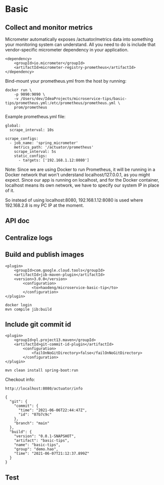 # Basic
## Collect and monitor metrics
Micrometer automatically exposes /actuator/metrics data into something your monitoring system can understand. 
All you need to do is include that vendor-specific micrometer dependency in your application.

    <dependency>
        <groupId>io.micrometer</groupId>
        <artifactId>micrometer-registry-prometheus</artifactId>
    </dependency>

Bind-mount your prometheus.yml from the host by running:

    docker run \
        -p 9090:9090 \
        -v /Users/dev/IdeaProjects/microservice-tips/basic-tips/prometheus.yml:/etc/prometheus/prometheus.yml \
        prom/prometheus 

Example prometheus.yml file:

    global:
      scrape_interval: 10s
    
    scrape_configs:
      - job_name: 'spring_micrometer'
        metrics_path: '/actuator/prometheus'
        scrape_interval: 5s
        static_configs:
          - targets: ['192.168.1.12:8080'] 
Note: Since we are using Docker to run Prometheus, it will be running in a Docker network that won't understand localhost/127.0.0.1, as you might expect. 
Since our app is running on localhost, and for the Docker container, localhost means its own network, we have to specify our system IP in place of it.

So instead of using localhost:8080, 192.168.1.12:8080 is used where 192.168.2.8 is my PC IP at the moment.

## API doc

## Centralize logs

## Build and publish images

    <plugin>
        <groupId>com.google.cloud.tools</groupId>
        <artifactId>jib-maven-plugin</artifactId>
        <version>3.0.0</version>
            <configuration>
                <to>haodeng/microservice-basic-tip</to>
            </configuration>
    </plugin>
    
    docker login
    mvn compile jib:build
    
## Include git commit id

    <plugin>
        <groupId>pl.project13.maven</groupId>
        <artifactId>git-commit-id-plugin</artifactId>
            <configuration>
                <failOnNoGitDirectory>false</failOnNoGitDirectory>
            </configuration>
    </plugin>
    
    mvn clean install spring-boot:run

Checkout info:

    http://localhost:8080/actuator/info
    
    {
      "git": {
        "commit": {
          "time": "2021-06-06T22:44:47Z",
          "id": "07b7c9c"
        },
        "branch": "main"
      },
      "build": {
        "version": "0.0.1-SNAPSHOT",
        "artifact": "basic-tips",
        "name": "basic-tips",
        "group": "demo.hao",
        "time": "2021-06-07T21:12:37.899Z"
      }
    }
                
## Test